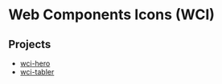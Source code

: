 # Web Components Icons (WCI)

## Projects
* [wci-hero](packages/hero/README.md)
* [wci-tabler](packages/tabler/README.md)

